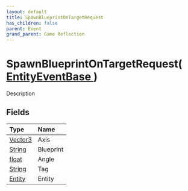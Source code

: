 ```yaml
---
layout: default
title: SpawnBlueprintOnTargetRequest
has_children: false
parent: Event
grand_parent: Game Reflection
---
```

# SpawnBlueprintOnTargetRequest( [ EntityEventBase ](/docs/game-reflection/events/entity_event_base) )
Description 

## Fields

| Type | Name |
|:-------------|:--------------|
| [Vector3](/docs/game-reflection/classes/vector3) | Axis |
| [String](/docs/game-reflection/components/string) | Blueprint |
| [float](/docs/game-reflection/components/float) | Angle |
| [String](/docs/game-reflection/components/string) | Tag |
| [Entity](/docs/game-reflection/classes/entity) | Entity |

